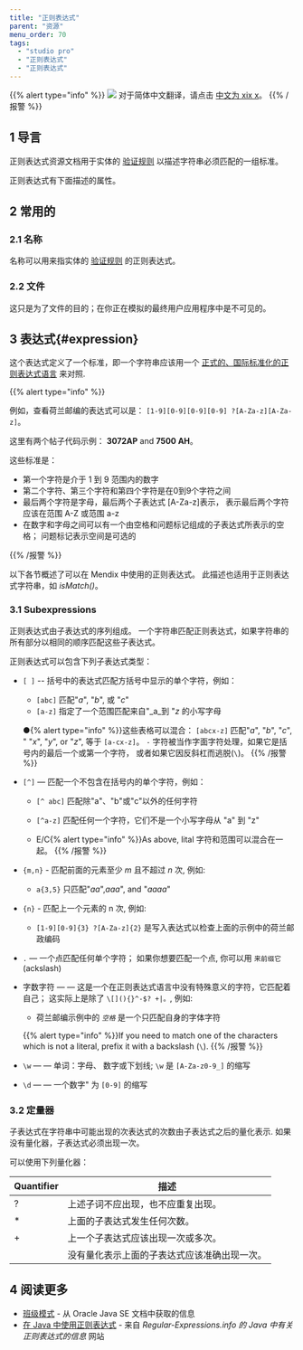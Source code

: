 ```yaml
---
title: "正则表达式"
parent: "资源"
menu_order: 70
tags:
  - "studio pro"
  - "正则表达式"
  - "正则表达式"
---
```


{{% alert type="info" %}}
<img src="attachments/chinese-translation/china.png" style="display: inline-block; margin: 0" /> 对于简体中文翻译，请点击 [中文为 xix x](https://cdn.mendix.tencent-cloud.com/documentation/refguide8/regular-expressions.pdf)。
{{% /报警 %}}

## 1 导言

正则表达式资源文档用于实体的 [验证规则](validation-rules) 以描述字符串必须匹配的一组标准。

正则表达式有下面描述的属性。

## 2 常用的

### 2.1 名称

名称可以用来指实体的 [验证规则](validation-rules) 的正则表达式。

### 2.2 文件

这只是为了文件的目的；在你正在模拟的最终用户应用程序中是不可见的。

## 3 表达式{#expression}

这个表达式定义了一个标准，即一个字符串应该用一个 [正式的、国际标准化的正则表达式语言](https://docs.oracle.com/javase/8/docs/api/java/util/regex/Pattern.html) 来对照.

{{% alert type="info" %}}

例如，查看荷兰邮编的表达式可以是： `[1-9][0-9][0-9][0-9] ?[A-Za-z][A-Za-z]`。

这里有两个帖子代码示例： **3072AP** and **7500 AH**。

这些标准是：

* 第一个字符是介于 1 到 9 范围内的数字
* 第二个字符、第三个字符和第四个字符是在0到9个字符之间
* 最后两个字符是字母，最后两个子表达式 [A-Za-z]表示， 表示最后两个字符应该在范围 A-Z 或范围 a-z
* 在数字和字母之间可以有一个由空格和问题标记组成的子表达式所表示的空格； 问题标记表示空间是可选的

{{% /报警 %}}

以下各节概述了可以在 Mendix 中使用的正则表达式。 此描述也适用于正则表达式字符串，如 *isMatch()*。

### 3.1 Subexpressions

正则表达式由子表达式的序列组成。 一个字符串匹配正则表达式，如果字符串的所有部分以相同的顺序匹配这些子表达式。

正则表达式可以包含下列子表达式类型：

* `[ ]` -- 括号中的表达式匹配方括号中显示的单个字符，例如：
    * `[abc]` 匹配"_a_", "_b_", 或 "_c_"
    * `[a-z]` 指定了一个范围匹配来自"_a_到 "_z_ 的小写字母

    ●{% alert type="info" %}}这些表格可以混合： `[abcx-z]` 匹配"_a_", "_b_", "_c_", " "_x_", "_y_", or "_z_", 等于 `[a-cx-z]`。 `-` 字符被当作字面字符处理，如果它是括号内的最后一个或第一个字符， 或者如果它因反斜杠而逃脱(`\`)。
    {{% /报警 %}}

* `[^]` — 匹配一个不包含在括号内的单个字符，例如：
    * `[^ abc]` 匹配除"a"、"b"或"c"以外的任何字符
    * `[^a-z]` 匹配任何一个字符，它们不是一个小写字母从 "a" 到 "z"

    * E/C{% alert type="info" %}}As above, lital 字符和范围可以混合在一起。
    {{% /报警 %}}

* `{m,n}` - 匹配前面的元素至少 _m_ 且不超过 _n_ 次, 例如:

    * `a{3,5}` 只匹配"_aa_",_aaa_", and "_aaaa_"
* `{n}` - 匹配上一个元素的 n 次, 例如:

    * `[1-9][0-9]{3} ?[A-Za-z]{2}` 是写入表达式以检查上面的示例中的荷兰邮政编码
* `.` — 一个点匹配任何单个字符； 如果你想要匹配一个点, 你可以用 `来前缀它` (ackslash)
* 字数字符 — — 这是一个在正则表达式语言中没有特殊意义的字符，它匹配着自己； 这实际上是除了 `\[](){}^-$? +|。`, 例如:
    * 荷兰邮编示例中的 *`空格`* 是一个只匹配自身的字体字符

    {{% alert type="info" %}}If you need to match one of the characters which is not a literal, prefix it with a backslash (`\`).
    {{% /报警 %}}

* `\w` — — 单词：字母、 数字或下划线; `\w` 是 `[A-Za-z0-9_]` 的缩写
* `\d` — — 一个数字" 为 `[0-9]` 的缩写

### 3.2 定量器

子表达式在字符串中可能出现的次表达式的次数由子表达式之后的量化表示. 如果没有量化器，子表达式必须出现一次。

可以使用下列量化器：

| Quantifier | 描述                     |
| ---------- | ---------------------- |
| ?          | 上述子词不应出现，也不应重复出现。      |
| *          | 上面的子表达式发生任何次数。         |
| +          | 上一个子表达式应该出现一次或多次。      |
|            | 没有量化表示上面的子表达式应该准确出现一次。 |

## 4 阅读更多

* [班级模式](https://docs.oracle.com/javase/8/docs/api/java/util/regex/Pattern.html#matches-java.lang.String-java.lang.CharSequence-) - 从 Oracle Java SE 文档中获取的信息
* [在 Java 中使用正则表达式](http://www.regular-expressions.info/java.html)  - 来自 *Regular-Expressions.info 的 Java 中有关正则表达式的信息* 网站
